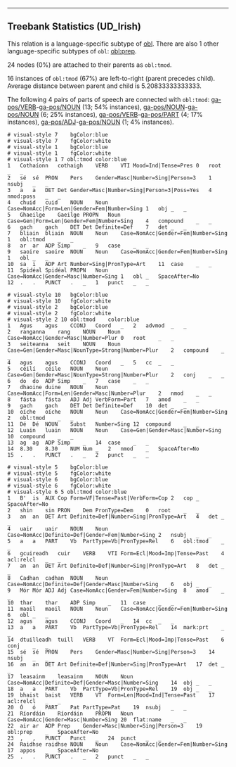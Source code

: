

--------------------------------------------------------------------------------

## Treebank Statistics (UD_Irish)

This relation is a language-specific subtype of [obl]().
There are also 1 other language-specific subtypes of `obl`: [obl:prep]().

24 nodes (0%) are attached to their parents as `obl:tmod`.

16 instances of `obl:tmod` (67%) are left-to-right (parent precedes child).
Average distance between parent and child is 5.20833333333333.

The following 4 pairs of parts of speech are connected with `obl:tmod`: [ga-pos/VERB]()-[ga-pos/NOUN]() (13; 54% instances), [ga-pos/NOUN]()-[ga-pos/NOUN]() (6; 25% instances), [ga-pos/VERB]()-[ga-pos/PART]() (4; 17% instances), [ga-pos/ADJ]()-[ga-pos/NOUN]() (1; 4% instances).


~~~ conllu
# visual-style 7	bgColor:blue
# visual-style 7	fgColor:white
# visual-style 1	bgColor:blue
# visual-style 1	fgColor:white
# visual-style 1 7 obl:tmod	color:blue
1	Cothaíonn	cothaigh	VERB	VTI	Mood=Ind|Tense=Pres	0	root	_	_
2	sé	sé	PRON	Pers	Gender=Masc|Number=Sing|Person=3	1	nsubj	_	_
3	a	a	DET	Det	Gender=Masc|Number=Sing|Person=3|Poss=Yes	4	nmod:poss	_	_
4	chuid	cuid	NOUN	Noun	Case=NomAcc|Form=Len|Gender=Fem|Number=Sing	1	obj	_	_
5	Ghaeilge	Gaeilge	PROPN	Noun	Case=Gen|Form=Len|Gender=Fem|Number=Sing	4	compound	_	_
6	gach	gach	DET	Det	Definite=Def	7	det	_	_
7	bliain	bliain	NOUN	Noun	Case=NomAcc|Gender=Fem|Number=Sing	1	obl:tmod	_	_
8	ar	ar	ADP	Simp	_	9	case	_	_
9	saoire	saoire	NOUN	Noun	Case=NomAcc|Gender=Fem|Number=Sing	1	obl	_	_
10	sa	i	ADP	Art	Number=Sing|PronType=Art	11	case	_	_
11	Spidéal	Spidéal	PROPN	Noun	Case=NomAcc|Gender=Masc|Number=Sing	1	obl	_	SpaceAfter=No
12	.	.	PUNCT	.	_	1	punct	_	_

~~~


~~~ conllu
# visual-style 10	bgColor:blue
# visual-style 10	fgColor:white
# visual-style 2	bgColor:blue
# visual-style 2	fgColor:white
# visual-style 2 10 obl:tmod	color:blue
1	Agus	agus	CCONJ	Coord	_	2	advmod	_	_
2	ranganna	rang	NOUN	Noun	Case=NomAcc|Gender=Masc|Number=Plur	0	root	_	_
3	seiteanna	seit	NOUN	Noun	Case=Gen|Gender=Masc|NounType=Strong|Number=Plur	2	compound	_	_
4	agus	agus	CCONJ	Coord	_	5	cc	_	_
5	céilí	céile	NOUN	Noun	Case=Gen|Gender=Masc|NounType=Strong|Number=Plur	2	conj	_	_
6	do	do	ADP	Simp	_	7	case	_	_
7	dhaoine	duine	NOUN	Noun	Case=NomAcc|Form=Len|Gender=Masc|Number=Plur	2	nmod	_	_
8	fásta	fásta	ADJ	Adj	VerbForm=Part	7	amod	_	_
9	gach	gach	DET	Det	Definite=Def	10	det	_	_
10	oíche	oíche	NOUN	Noun	Case=NomAcc|Gender=Fem|Number=Sing	2	obl:tmod	_	_
11	Dé	Dé	NOUN	Subst	Number=Sing	12	compound	_	_
12	Luain	luain	NOUN	Noun	Case=Gen|Gender=Masc|Number=Sing	10	compound	_	_
13	ag	ag	ADP	Simp	_	14	case	_	_
14	8.30	8.30	NUM	Num	_	2	nmod	_	SpaceAfter=No
15	.	.	PUNCT	.	_	2	punct	_	_

~~~


~~~ conllu
# visual-style 5	bgColor:blue
# visual-style 5	fgColor:white
# visual-style 6	bgColor:blue
# visual-style 6	fgColor:white
# visual-style 6 5 obl:tmod	color:blue
1	B'	is	AUX	Cop	Form=VF|Tense=Past|VerbForm=Cop	2	cop	_	SpaceAfter=No
2	shin	sin	PRON	Dem	PronType=Dem	0	root	_	_
3	an	an	DET	Art	Definite=Def|Number=Sing|PronType=Art	4	det	_	_
4	uair	uair	NOUN	Noun	Case=NomAcc|Definite=Def|Gender=Fem|Number=Sing	2	nsubj	_	_
5	a	a	PART	Vb	PartType=Vb|PronType=Rel	6	obl:tmod	_	_
6	gcuireadh	cuir	VERB	VTI	Form=Ecl|Mood=Imp|Tense=Past	4	acl:relcl	_	_
7	an	an	DET	Art	Definite=Def|Number=Sing|PronType=Art	8	det	_	_
8	Cadhan	cadhan	NOUN	Noun	Case=NomAcc|Definite=Def|Gender=Masc|Number=Sing	6	obj	_	_
9	Mór	Mór	ADJ	Adj	Case=NomAcc|Gender=Fem|Number=Sing	8	amod	_	_
10	thar	thar	ADP	Simp	_	11	case	_	_
11	maoil	maoil	NOUN	Noun	Case=NomAcc|Gender=Fem|Number=Sing	6	obl	_	_
12	agus	agus	CCONJ	Coord	_	14	cc	_	_
13	a	a	PART	Vb	PartType=Vb|PronType=Rel	14	mark:prt	_	_
14	dtuilleadh	tuill	VERB	VT	Form=Ecl|Mood=Imp|Tense=Past	6	conj	_	_
15	sé	sé	PRON	Pers	Gender=Masc|Number=Sing|Person=3	14	nsubj	_	_
16	an	an	DET	Art	Definite=Def|Number=Sing|PronType=Art	17	det	_	_
17	leasainm	leasainm	NOUN	Noun	Case=NomAcc|Definite=Def|Gender=Masc|Number=Sing	14	obj	_	_
18	a	a	PART	Vb	PartType=Vb|PronType=Rel	19	obj	_	_
19	bhaist	baist	VERB	VT	Form=Len|Mood=Ind|Tense=Past	17	acl:relcl	_	_
20	Ó	ó	PART	Pat	PartType=Pat	19	nsubj	_	_
21	Ríordáin	Ríordáin	PROPN	Noun	Case=NomAcc|Gender=Masc|Number=Sing	20	flat:name	_	_
22	air	ar	ADP	Prep	Gender=Masc|Number=Sing|Person=3	19	obl:prep	_	SpaceAfter=No
23	,	,	PUNCT	Punct	_	24	punct	_	_
24	Raidhse	raidhse	NOUN	Noun	Case=NomAcc|Gender=Fem|Number=Sing	17	appos	_	SpaceAfter=No
25	.	.	PUNCT	.	_	2	punct	_	_

~~~


